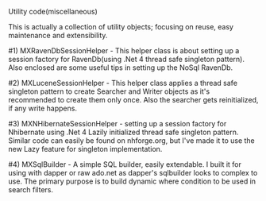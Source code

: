 Utility code(miscellaneous)


This is actually a collection of utility objects; focusing on reuse, easy maintenance and extensibility.

#1) MXRavenDbSessionHelper - This helper class is about setting up a session factory for RavenDb(using .Net 4 thread safe singleton pattern). Also enclosed are some useful tips in setting up the NoSql RavenDb.

#2) MXLuceneSessionHelper - This helper class applies a thread safe singleton pattern to create Searcher and Writer objects as it's recommended to create them only once. Also the searcher gets reinitialized, if any write happens.

#3) MXNHibernateSessionHelper - setting up a session factory for Nhibernate using .Net 4 Lazily initialized thread safe singleton pattern. Similar code can easily be found on nhforge.org, but I've made it to use the new Lazy feature for singleton implementation.

#4) MXSqlBuilder - A simple SQL builder, easily extendable. I built it for using with dapper or raw ado.net as dapper's sqlbuilder looks to complex to use. The primary purpose is to build dynamic where condition to be used in search filters.
